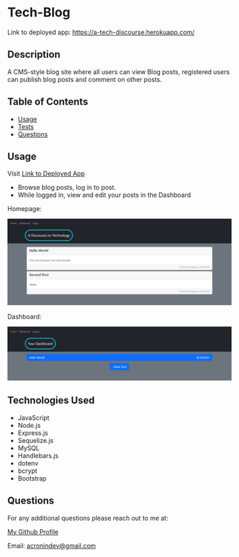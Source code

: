 # Tech-Blog
Link to deployed app: https://a-tech-discourse.herokuapp.com/

## Description

A CMS-style blog site where all users can view Blog posts, registered users can publish blog posts and comment on other posts.


## Table of Contents

- [Usage](#usage)
- [Tests](#tests)
- [Questions](#questions)


## Usage

Visit [Link to Deployed App](https://a-tech-discourse.herokuapp.com/)
* Browse blog posts, log in to post.
* While logged in, view and edit your posts in the Dashboard

Homepage:

![Tech Blog Homepage](./assets/homepage.jpg)

Dashboard:

![Tech Blog Homepage](./assets/dashboard.jpg)

## Technologies Used

* JavaScript
* Node.js
* Express.js
* Sequelize.js
* MySQL
* Handlebars.js
* dotenv
* bcrypt
* Bootstrap

## Questions

For any additional questions please reach out to me at:

[My Github Profile](https://github.com/AdrianCronin)

Email: [acronindev@gmail.com](mailto:acronindev@gmail.com)


